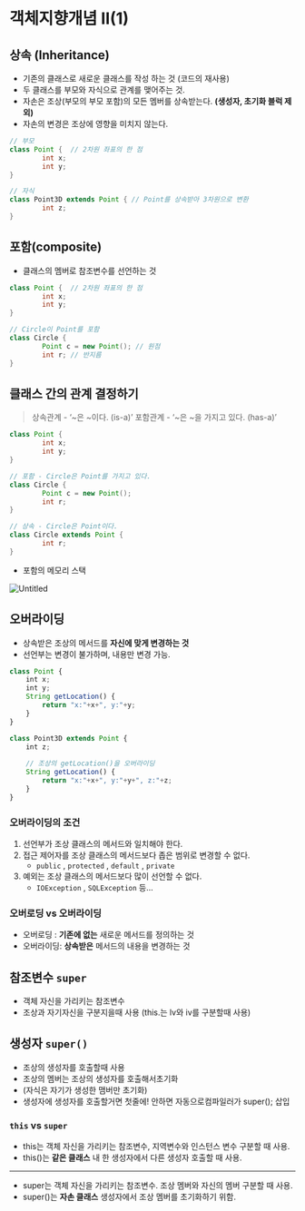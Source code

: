 # **객체지향개념 II(1)**

## 상속 (Inheritance)

- 기존의 클래스로 새로운 클래스를 작성 하는 것 (코드의 재사용)
- 두 클래스를 부모와 자식으로 관계를 맺어주는 것.
- 자손은 조상(부모의 부모 포함)의 모든 멤버를 상속받는다. **(생성자, 초기화 블럭 제외)**
- 자손의 변경은 조상에 영향을 미치지 않는다.

```java
// 부모
class Point {  // 2차원 좌표의 한 점
		int x;
		int y;
}

// 자식
class Point3D extends Point { // Point를 상속받아 3차원으로 변환
		int z;
}
```

## 포함(composite)

- 클래스의 멤버로 참조변수를 선언하는 것

```java
class Point {  // 2차원 좌표의 한 점
		int x;
		int y;
}

// Circle이 Point를 포함
class Circle {
		Point c = new Point(); // 원점
		int r; // 반지름
}
```

## 클래스 간의 관계 결정하기

> 상속관계 - ‘~은 ~이다. (is-a)’
포함관계 - ‘~은 ~을 가지고 있다. (has-a)’
> 

```java
class Point { 
		int x;
		int y;
}

// 포함 - Circle은 Point를 가지고 있다.
class Circle {
		Point c = new Point();
		int r;
}

// 상속 - Circle은 Point이다.
class Circle extends Point {
		int r;
}
```

- 포함의 메모리 스택

![Untitled](https://s3.us-west-2.amazonaws.com/secure.notion-static.com/d0fc2eb2-175d-4e1e-80c0-43ec5488f069/Untitled.png?X-Amz-Algorithm=AWS4-HMAC-SHA256&X-Amz-Content-Sha256=UNSIGNED-PAYLOAD&X-Amz-Credential=AKIAT73L2G45EIPT3X45%2F20220213%2Fus-west-2%2Fs3%2Faws4_request&X-Amz-Date=20220213T132742Z&X-Amz-Expires=86400&X-Amz-Signature=5fd3f9684ea5c0a7ce70c5260e0a8607e187908aa917ea757f248e9765f8a3d6&X-Amz-SignedHeaders=host&response-content-disposition=filename%20%3D%22Untitled.png%22&x-id=GetObject)

## 오버라이딩

- 상속받은 조상의 메서드를 **자신에 맞게 변경하는 것**
- 선언부는 변경이 불가하며, 내용만 변경 가능.

```jsx
class Point {
	int x;
	int y;
	String getLocation() {
		return "x:"+x+", y:"+y;
	}
}

class Point3D extends Point {
	int z;
	
	// 조상의 getLocation()을 오버라이딩
	String getLocation() {
		return "x:"+x+", y:"+y+", z:"+z;
	}
}
```

### 오버라이딩의 조건

1. 선언부가 조상 클래스의 메서드와 일치해야 한다.
2. 접근 제어자를 조상 클래스의 메서드보다 좁은 범위로 변경할 수 없다.
    - `public` , `protected` , `default` , `private`
3. 예외는 조상 클래스의 메서드보다 많이 선언할 수 없다.
    - `IOException` , `SQLException` 등...

### 오버로딩 vs 오버라이딩

- 오버로딩 : **기존에 없는** 새로운 메서드를 정의하는 것
- 오버라이딩: **상속받은** 메서드의 내용을 변경하는 것

## 참조변수 `super`

- 객체 자신을 가리키는 참조변수
- 조상과 자기자신을 구분지을때 사용 (this.는 lv와 iv를 구분할때 사용)

## 생성자 `super()`

- 조상의 생성자를 호출할때 사용
- 조상의 멤버는 조상의 생성자를 호출해서초기화
- (자식은 자기가 생성한 맴버만 초기화)
- 생성자에 생성자를 호출할거면 첫줄에! 안하면 자동으로컴파일러가 super(); 삽입

### `this` vs `super`

- this는 객체 자신을 가리키는 참조변수, 지역변수와 인스턴스 변수 구분할 때 사용.
- this()는 **같은 클래스** 내 한 생성자에서 다른 생성자 호출할 때 사용.

---

- super는 객체 자신을 가리키는 참조변수. 조상 멤버와 자신의 멤버 구분할 때 사용.
- super()는 **자손 클래스** 생성자에서 조상 멤버를 초기화하기 위함.